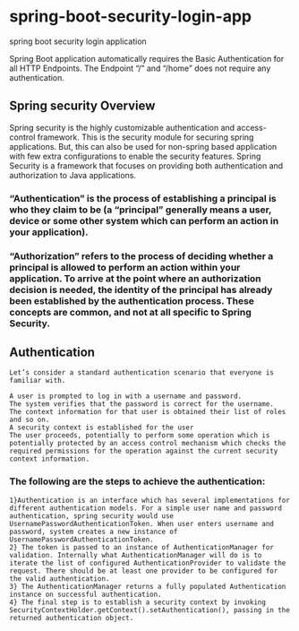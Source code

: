 # spring-boot-security-login-app
spring boot security login application

Spring Boot application automatically requires the Basic Authentication for all HTTP Endpoints. The Endpoint “/” and “/home” does not require any authentication.

## Spring security Overview

Spring security is the highly customizable authentication and access-control framework. This is the security module for securing spring applications. But, this can also be used for non-spring based application with few extra configurations to enable the security features. Spring Security is a framework that focuses on providing both authentication and authorization to Java applications.
  
  ### “Authentication” is the process of establishing a principal is who they claim to be (a “principal” generally means a user, device or some other system which can perform an action in your application).
  
  ### “Authorization” refers to the process of deciding whether a principal is allowed to perform an action within your application. To arrive at the point where an authorization decision is needed, the identity of the principal has already been established by the authentication process. These concepts are common, and not at all specific to Spring Security.
  
## Authentication

    Let’s consider a standard authentication scenario that everyone is familiar with.

    A user is prompted to log in with a username and password.
    The system verifies that the password is correct for the username.
    The context information for that user is obtained their list of roles and so on.
    A security context is established for the user
    The user proceeds, potentially to perform some operation which is potentially protected by an access control mechanism which checks the required permissions for the operation against the current security context information.
   ### The following are the steps to achieve the authentication:
   
    1}Authentication is an interface which has several implementations for different authentication models. For a simple user name and password authentication, spring security would use UsernamePasswordAuthenticationToken. When user enters username and password, system creates a new instance of UsernamePasswordAuthenticationToken.
    2} The token is passed to an instance of AuthenticationManager for validation. Internally what AuthenticationManager will do is to iterate the list of configured AuthenticationProvider to validate the request. There should be at least one provider to be configured for the valid authentication.
    3} The AuthenticationManager returns a fully populated Authentication instance on successful authentication.
    4} The final step is to establish a security context by invoking SecurityContextHolder.getContext().setAuthentication(), passing in the returned authentication object.
    
    
    
    
    
    
